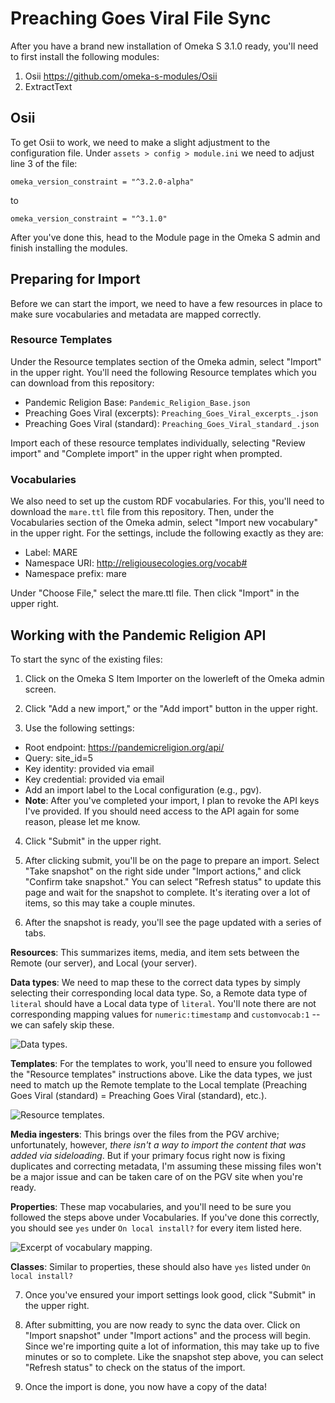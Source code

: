 # Preaching Goes Viral File Sync 

After you have a brand new installation of Omeka S 3.1.0 ready, you'll need to first install the following modules:

1. Osii <https://github.com/omeka-s-modules/Osii>
2. ExtractText

## Osii 

To get Osii to work, we need to make a slight adjustment to the configuration file. Under `assets > config > module.ini` we need to adjust line 3 of the file: 

```omeka_version_constraint = "^3.2.0-alpha"```

to 

```omeka_version_constraint = "^3.1.0"```

After you've done this, head to the Module page in the Omeka S admin and finish installing the modules.

## Preparing for Import

Before we can start the import, we need to have a few resources in place to make sure vocabularies and metadata are mapped correctly. 

### Resource Templates

Under the Resource templates section of the Omeka admin, select "Import" in the upper right. You'll need the following Resource templates which you can download from this repository: 

- Pandemic Religion Base: `Pandemic_Religion_Base.json`
- Preaching Goes Viral (excerpts): `Preaching_Goes_Viral_excerpts_.json`
- Preaching Goes Viral (standard): `Preaching_Goes_Viral_standard_.json`

Import each of these resource templates individually, selecting "Review import" and "Complete import" in the upper right when prompted.

### Vocabularies

We also need to set up the custom RDF vocabularies. For this, you'll need to download the `mare.ttl` file from this repository. Then, under the Vocabularies section of the Omeka admin, select "Import new vocabulary" in the upper right. For the settings, include the following exactly as they are: 

- Label: MARE
- Namespace URI: http://religiousecologies.org/vocab#
- Namespace prefix: mare

Under "Choose File," select the mare.ttl file. Then click "Import" in the upper right. 

## Working with the Pandemic Religion API 

To start the sync of the existing files:

1. Click on the Omeka S Item Importer on the lowerleft of the Omeka admin screen.

2. Click "Add a new import," or the "Add import" button in the upper right.

3. Use the following settings: 

- Root endpoint: https://pandemicreligion.org/api/
- Query: site_id=5
- Key identity: provided via email
- Key credential: provided via email
- Add an import label to the Local configuration (e.g., pgv).
- **Note**: After you've completed your import, I plan to revoke the API keys I've provided. If you should need access to the API again for some reason, please let me know.

4. Click "Submit" in the upper right. 

5. After clicking submit, you'll be on the page to prepare an import. Select "Take snapshot" on the right side under "Import actions," and click "Confirm take snapshot." You can select "Refresh status" to update this page and wait for the snapshot to complete. It's iterating over a lot of items, so this may take a couple minutes.

6. After the snapshot is ready, you'll see the page updated with a series of tabs.

**Resources**: This summarizes items, media, and item sets between the Remote (our server), and Local (your server).

**Data types**: We need to map these to the correct data types by simply selecting their corresponding local data type. So, a Remote data type of `literal` should have a Local data type of `literal`. You'll note there are not corresponding mapping values for `numeric:timestamp` and `customvocab:1` -- we can safely skip these. 

![Data types.](datatypes.png)

**Templates**: For the templates to work, you'll need to ensure you followed the "Resource templates" instructions above. Like the data types, we just need to match up the Remote template to the Local template (Preaching Goes Viral (standard) = Preaching Goes Viral (standard), etc.). 

![Resource templates.](resourcetemplates.png)

**Media ingesters**: This brings over the files from the PGV archive; unfortunately, however, *there isn't a way to import the content that was added via sideloading*. But if your primary focus right now is fixing duplicates and correcting metadata, I'm assuming these missing files won't be a major issue and can be taken care of on the PGV site when you're ready. 

**Properties**: These map vocabularies, and you'll need to be sure you followed the steps above under Vocabularies. If you've done this correctly, you should see `yes` under `On local install?` for every item listed here. 

![Excerpt of vocabulary mapping.](vocabulary.png)

**Classes**: Similar to properties, these should also have `yes` listed under `On local install?`

7. Once you've ensured your import settings look good, click "Submit" in the upper right. 

8. After submitting, you are now ready to sync the data over. Click on "Import snapshot" under "Import actions" and the process will begin. Since we're importing quite a lot of information, this may take up to five minutes or so to complete. Like the snapshot step above, you can select "Refresh status" to check on the status of the import. 

9. Once the import is done, you now have a copy of the data! 
